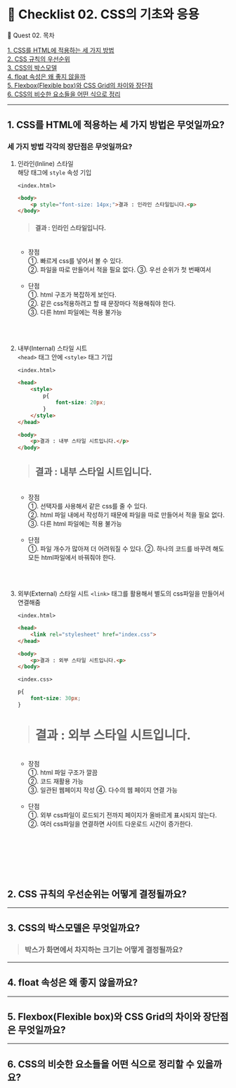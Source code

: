 # 📃 Checklist 02. CSS의 기초와 응용

💌 Quest 02. 목차

[1. CSS를 HTML에 적용하는 세 가지 방법](#1-css를-html에-적용하는-세-가지-방법은-무엇일까요)  
[2. CSS 규칙의 우선순위](#2-css-규칙의-우선순위는-어떻게-결정될까요)     
[3. CSS의 박스모델](#3-css의-박스모델은-무엇일까요)  
[4. float 속성은 왜 좋지 않을까](#4-float-속성은-왜-좋지-않을까요)  
[5. Flexbox(Flexible box)와 CSS Grid의 차이와 장단점](#5-flexboxflexible-box와-css-grid의-차이와-장단점은-무엇일까요)  
[6. CSS의 비슷한 요소들을 어떤 식으로 정리](#6-css의-비슷한-요소들을-어떤-식으로-정리할-수-있을까요)


---

## 1. CSS를 HTML에 적용하는 세 가지 방법은 무엇일까요?
### 세 가지 방법 각각의 장단점은 무엇일까요?
1. 인라인(Inline) 스타일  
    해당 태그에 `style` 속성 기입
    
    `<index.html>`
    ```html
    <body>
        <p style="font-size: 14px;">결과 : 인라인 스타일입니다.<p>
    </body>
    ```

    >#### 결과 : 인라인 스타일입니다.

    <br>

    - 장점  
    ①. 빠르게 css를 넣어서 볼 수 있다.  
    ②. 파일을 따로 만들어서 적을 필요 없다.
    ③. 우선 순위가 첫 번째여서 

    <br>

    - 단점  
    ①. html 구조가 복잡하게 보인다.  
    ②. 같은 css적용하려고 할 때 문장마다 적용해줘야 한다.  
    ③. 다른 html 파일에는 적용 불가능

<br><br>

2. 내부(Internal) 스타일 시트  
    `<head>` 태그 안에 `<style>` 태그 기입

    `<index.html>`
    ```html
    <head>
        <style>
            p{
                font-size: 20px;
            }
        </style>
    </head>

    <body>
        <p>결과 : 내부 스타일 시트입니다.</p>
    </body>
    ```

    >## 결과 : 내부 스타일 시트입니다.

    <br>

    - 장점  
    ①. 선택자를 사용해서 같은 css를 줄 수 있다.  
    ②. html 파일 내에서 작성하기 때문에 파일을 따로 만들어서 적을 필요 없다.
    ③. 다른 html 파일에는 적용 불가능

    <br>
    
    - 단점  
    ①. 파일 개수가 많아져 더 어려워질 수 있다.
    ②. 하나의 코드를 바꾸려 해도 모든 html파일에서 바꿔줘야 한다.

<br><br>

3. 외부(External) 스타일 시트
`<link>` 태그를 활용해서 별도의 css파일을 만들어서 연결해줌

    `<index.html>`
    ```html
    <head>
        <link rel="stylesheet" href="index.css">
    </head>

    <body>
        <p>결과 : 외부 스타일 시트입니다.<p>
    </body>
    ```

    `<index.css>`
    ```css
    p{
        font-size: 30px;
    }
    ```

    ># 결과 : 외부 스타일 시트입니다.
    
    <br>

    - 장점  
    ①. html 파일 구조가 깔끔  
    ②. 코드 재활용 가능  
    ③. 일관된 웹페이지 작성
    ④. 다수의 웹 페이지 연결 가능

    <br>
    
    - 단점  
    ①. 외부 css파일이 로드되기 전까지 페이지가 올바르게 표시되지 않는다.  
    ②. 여러 css파일을 연결하면 사이트 다운로드 시간이 증가한다.

<br><br><br>
---
## 2. CSS 규칙의 우선순위는 어떻게 결정될까요?

---
## 3. CSS의 박스모델은 무엇일까요? 
> ### 박스가 화면에서 차지하는 크기는 어떻게 결정될까요?

---
## 4. float 속성은 왜 좋지 않을까요?

---
## 5. Flexbox(Flexible box)와 CSS Grid의 차이와 장단점은 무엇일까요?

---
## 6. CSS의 비슷한 요소들을 어떤 식으로 정리할 수 있을까요?